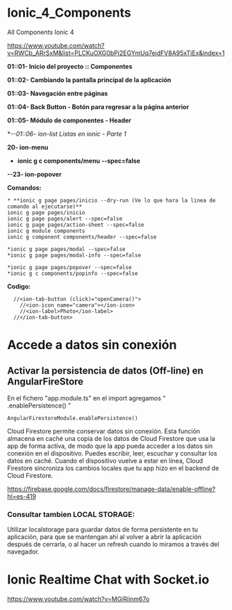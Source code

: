 # Ionic_4_Components
All Components Ionic 4


https://www.youtube.com/watch?v=RWCb_ARrSxM&list=PLCKuOXG0bPi2EGYmUq7eidFV8A95xTjEx&index=1

**01::01- Inicio del proyecto :: Componentes**

**01::02- Cambiando la pantalla principal de la aplicación**

**01::03- Navegación entre páginas**

**01::04- Back Button - Botón para regresar a la página anterior**

**01::05- Módulo de componentes - Header**

**--01::06- ion-list Listas en ionic - Parte 1*

**20- ion-menu**

* **ionic g c components/menu --spec=false**

**--23- ion-popover**


**Comandos:**
```
* **ionic g page pages/inicio --dry-run (Ve lo que hara la linea de comando al ejecutarse)**
ionic g page pages/inicio
ionic g page pages/alert --spec=false
ionic g page pages/action-sheet --spec=false
ionic g module components
ionic g component components/header --spec=false

*ionic g page pages/modal --spec=false
*ionic g page pages/modal-info --spec=false

*ionic g page pages/popover --spec=false
*ionic g c components/popinfo --spec=false
```

**Codigo:**
```
  //<ion-tab-button (click)="openCamera()">
    //<ion-icon name="camera"></ion-icon>
    //<ion-label>Photo</ion-label>
  //</ion-tab-button>
```

# Accede a datos sin conexión
## Activar la persistencia de datos (Off-line) en AngularFireStore
En el fichero "app.module.ts" en el import agregamos " .enablePersistence() "
```
AngularFirestoreModule.enablePersistence()
```
Cloud Firestore permite conservar datos sin conexión. Esta función almacena en caché una copia de los datos de Cloud Firestore que usa la app de forma activa, de modo que la app pueda acceder a los datos sin conexión en el dispositivo. Puedes escribir, leer, escuchar y consultar los datos en caché. Cuando el dispositivo vuelve a estar en línea, Cloud Firestore sincroniza los cambios locales que tu app hizo en el backend de Cloud Firestore.

https://firebase.google.com/docs/firestore/manage-data/enable-offline?hl=es-419

### Consultar tambien LOCAL STORAGE:

Utilizar localstorage para guardar datos de forma persistente en tu aplicación, para que se mantengan ahí al volver a abrir la aplicación después de cerrarla, o al hacer un refresh cuando lo miramos a través del navegador.

# Ionic Realtime Chat with Socket.io

https://www.youtube.com/watch?v=MGjRiinm67o


